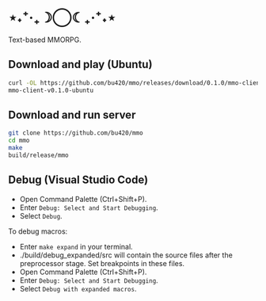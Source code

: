 # ⋆˖⁺‧₊☽◯☾₊‧⁺˖⋆
Text-based MMORPG.

## Download and play (Ubuntu)
```sh
curl -OL https://github.com/bu420/mmo/releases/download/0.1.0/mmo-client-v0.1.0-ubuntu
mmo-client-v0.1.0-ubuntu
```

## Download and run server
```sh
git clone https://github.com/bu420/mmo
cd mmo
make
build/release/mmo
```

## Debug (Visual Studio Code)
- Open Command Palette (Ctrl+Shift+P).
- Enter `Debug: Select and Start Debugging`.
- Select `Debug`.

To debug macros:
- Enter `make expand` in your terminal.
- ./build/debug_expanded/src will contain the source files after the preprocessor stage. Set breakpoints in these files.
- Open Command Palette (Ctrl+Shift+P).
- Enter `Debug: Select and Start Debugging`.
- Select `Debug with expanded macros`.

